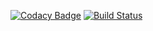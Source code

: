 [![Codacy Badge](https://api.codacy.com/project/badge/Grade/f3d5cddf1675447697d30d561072996e)](https://www.codacy.com?utm_source=github.com&amp;utm_medium=referral&amp;utm_content=rikes/RPS&amp;utm_campaign=Badge_Grade)
[![Build Status](https://travis-ci.org/rikes/RPS.svg?branch=master)](https://travis-ci.org/rikes/RPS)
